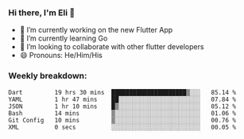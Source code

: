 ### Hi there, I'm Eli 👋
- 🔭 I’m currently working on the new Flutter App
- 🌱 I’m currently learning Go
- 🦄 I’m looking to collaborate with other flutter developers
- 😄 Pronouns: He/Him/His

### Weekly breakdown:
<!--START_SECTION:waka-->

```text
Dart         19 hrs 30 mins  █████████████████████▒░░░   85.14 %
YAML         1 hr 47 mins    ██░░░░░░░░░░░░░░░░░░░░░░░   07.84 %
JSON         1 hr 10 mins    █▒░░░░░░░░░░░░░░░░░░░░░░░   05.12 %
Bash         14 mins         ▒░░░░░░░░░░░░░░░░░░░░░░░░   01.06 %
Git Config   10 mins         ▒░░░░░░░░░░░░░░░░░░░░░░░░   00.76 %
XML          0 secs          ░░░░░░░░░░░░░░░░░░░░░░░░░   00.05 %
```

<!--END_SECTION:waka-->
